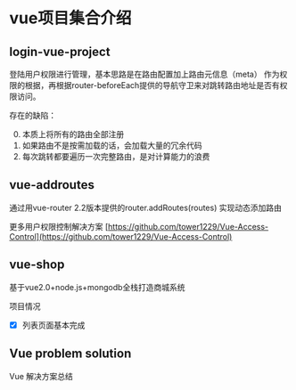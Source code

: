 # vue项目集合介绍

##  login-vue-project

登陆用户权限进行管理，基本思路是在路由配置加上路由元信息（meta） 作为权限的根据，再根据router-beforeEach提供的导航守卫来对跳转路由地址是否有权限访问。

存在的缺陷：  

0. 本质上将所有的路由全部注册
1. 如果路由不是按需加载的话，会加载大量的冗余代码
2. 每次跳转都要遍历一次完整路由，是对计算能力的浪费

##  vue-addroutes

通过用vue-router 2.2版本提供的router.addRoutes(routes) 实现动态添加路由

更多用户权限控制解决方案
[https://github.com/tower1229/Vue-Access-Control](https://github.com/tower1229/Vue-Access-Control)

##  vue-shop

基于vue2.0+node.js+mongodb全栈打造商城系统

项目情况

- [x] 列表页面基本完成

## Vue problem solution

Vue 解决方案总结